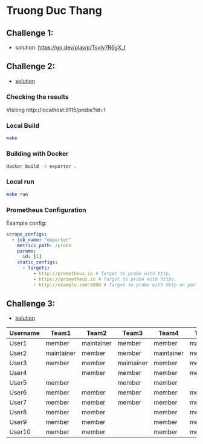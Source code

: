 # Truong Duc Thang

## Challenge 1:

- solution: https://go.dev/play/p/Tsxly7R6gX_t

## Challenge 2:

- [solution](https://github.com/R2th/devops-challenge/tree/main/chall2)

### Checking the results

Visiting http://localhost:9115/probe?id=1

### Local Build

```bash
make
```

### Building with Docker

```bash
docker build -t exporter .
```

### Local run

```bash
make run
```

### Prometheus Configuration

Example config:

```yaml
scrape_configs:
  - job_name: "exporter"
    metrics_path: /probe
    params:
      id: [1]
    static_configs:
      - targets:
          - http://prometheus.io # Target to probe with http.
          - https://prometheus.io # Target to probe with https.
          - http://example.com:8080 # Target to probe with http on port 8080.
```

## Challenge 3:

- [solution](https://github.com/R2th/devops-challenge/tree/main/chall3)

| Username | Team1      | Team2      | Team3      | Team4      | Team5      | Team6      |
| -------- | ---------- | ---------- | ---------- | ---------- | ---------- | ---------- |
| User1    | member     | maintainer | member     | member     | maintainer | member     |
| User2    | maintainer | member     | member     | maintainer | member     | member     |
| User3    | member     | member     | maintainer | member     | member     | member     |
| User4    |            | member     | member     | member     | member     | maintainer |
| User5    | member     |            | member     | member     |            | member     |
| User6    | member     | member     | member     | member     | member     |            |
| User7    | member     | member     | member     | member     | member     | member     |
| User8    | member     | member     |            | member     | member     | member     |
| User9    | member     | member     |            | member     | member     | member     |
| User10   | member     | member     |            | member     | member     | member     |
